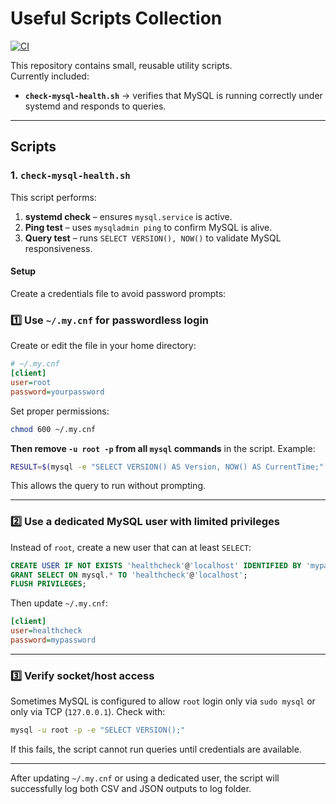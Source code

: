 # Useful Scripts Collection

[![CI](https://github.com/<YOUR_USERNAME>/<YOUR_REPO_NAME>/actions/workflows/ci.yml/badge.svg)](https://github.com/<YOUR_USERNAME>/<YOUR_REPO_NAME>/actions)

This repository contains small, reusable utility scripts.  
Currently included:

- **`check-mysql-health.sh`** → verifies that MySQL is running correctly under systemd and responds to queries.

---

## Scripts

### 1. `check-mysql-health.sh`

This script performs:

1. **systemd check** – ensures `mysql.service` is active.  
2. **Ping test** – uses `mysqladmin ping` to confirm MySQL is alive.  
3. **Query test** – runs `SELECT VERSION(), NOW()` to validate MySQL responsiveness.

#### Setup

Create a credentials file to avoid password prompts:

### 1️⃣ Use `~/.my.cnf` for passwordless login

Create or edit the file in your home directory:

```ini
# ~/.my.cnf
[client]
user=root
password=yourpassword
```

Set proper permissions:

```bash
chmod 600 ~/.my.cnf
```

**Then remove `-u root -p` from all `mysql` commands** in the script.
Example:

```bash
RESULT=$(mysql -e "SELECT VERSION() AS Version, NOW() AS CurrentTime;" 2>/dev/null)
```

This allows the query to run without prompting.

---

### 2️⃣ Use a dedicated MySQL user with limited privileges

Instead of `root`, create a new user that can at least `SELECT`:

```sql
CREATE USER IF NOT EXISTS 'healthcheck'@'localhost' IDENTIFIED BY 'mypassword';
GRANT SELECT ON mysql.* TO 'healthcheck'@'localhost';
FLUSH PRIVILEGES;
```

Then update `~/.my.cnf`:

```ini
[client]
user=healthcheck
password=mypassword
```

---

### 3️⃣ Verify socket/host access

Sometimes MySQL is configured to allow `root` login only via `sudo mysql` or only via TCP (`127.0.0.1`).
Check with:

```bash
mysql -u root -p -e "SELECT VERSION();"
```

If this fails, the script cannot run queries until credentials are available.

---

After updating `~/.my.cnf` or using a dedicated user, the script will successfully log both CSV and JSON outputs to log folder.

